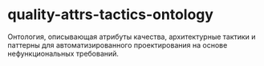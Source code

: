 # quality-attrs-tactics-ontology
Онтология, описывающая атрибуты качества, архитектурные тактики и паттерны для автоматизированного проектирования на основе нефункциональных требований.
